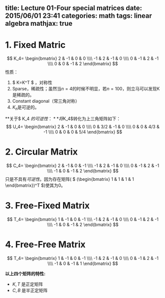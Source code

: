 title: Lecture 01-Four special matrices
date: 2015/06/01 23:41
categories: math
tags: linear algebra
mathjax: true
---
# 1. Fixed Matric
$$
K_4=
\begin{bmatrix}
2 & -1 & 0 & 0     \\\\
-1 & 2 & -1 & 0     \\\\
0 & -1 & 2 & -1     \\\\
0 & 0 & -1 & 2   
\end{bmatrix}
$$
性质：
1. $ K=K^T $ ，对称性
2. Sparse，稀疏性；虽然当$n=4$的时候不明显，若$n=100$，则立马可以发现K是稀疏的。
3. Constant diagonal（常三角对称）
4. $K_n$是可逆的。

**关于$ K_4 $的可逆性：**
将$K_4$转化为上三角矩阵如下：
$$
U_4=
\begin{bmatrix}
2 & -1 & 0 & 0     \\\\
0 & 3/2  & -1 & 0     \\\\
0 & 0  & 4/3 & -1     \\\\
0 & 0  & 0 & 5/4   
\end{bmatrix}
$$
# 2. Circular Matrix
$$
C_4=
\begin{bmatrix}
2 & -1 & 0 & -1     \\\\
-1 & 2 & -1 & 0     \\\\
0 & -1 & 2 & -1     \\\\
-1 & 0 & -1 & 2   
\end{bmatrix}
$$
只是不具有*可逆性*。因为存在矩阵( $ (\begin{bmatrix}  1 & 1 & 1 & 1 \end{bmatrix})^T $)使其为0。

# 3. Free-Fixed Matrix
$$
T_4=
\begin{bmatrix}
1 & -1 & 0 & -1     \\\\
-1 & 2 & -1 & 0     \\\\
0 & -1 & 2 & -1     \\\\
-1 & 0 & -1 & 2   
\end{bmatrix}
$$
# 4. Free-Free Matrix
$$
T_4=
\begin{bmatrix}
1 & -1 & 0 & -1     \\\\
-1 & 2 & -1 & 0     \\\\
0 & -1 & 2 & -1     \\\\
-1 & 0 & -1 & 1   
\end{bmatrix}
$$

**以上四个矩阵的特性:**
* $K,T$ 是正定矩阵
* $C,B$ 是半正定矩阵
